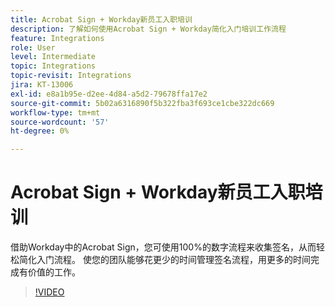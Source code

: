 ```yaml
---
title: Acrobat Sign + Workday新员工入职培训
description: 了解如何使用Acrobat Sign + Workday简化入门培训工作流程
feature: Integrations
role: User
level: Intermediate
topic: Integrations
topic-revisit: Integrations
jira: KT-13006
exl-id: e8a1b95e-d2ee-4d84-a5d2-79678ffa17e2
source-git-commit: 5b02a6316890f5b322fba3f693ce1cbe322dc669
workflow-type: tm+mt
source-wordcount: '57'
ht-degree: 0%

---
```


# Acrobat Sign + Workday新员工入职培训

借助Workday中的Acrobat Sign，您可使用100%的数字流程来收集签名，从而轻松简化入门流程。 使您的团队能够花更少的时间管理签名流程，用更多的时间完成有价值的工作。

>[!VIDEO](https://video.tv.adobe.com/v/3418984?quality=12&learn=on&hidetitle=true)